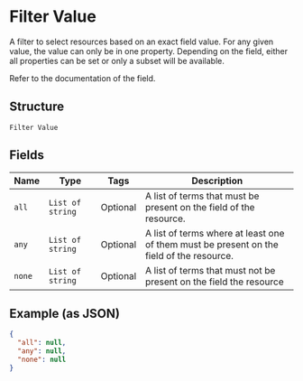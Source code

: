 
# Filter Value

A filter to select resources based on an exact field value. For any given
value, the value can only be in one property. Depending on the field, either
all properties can be set or only a subset will be available.

Refer to the documentation of the field.

## Structure

`Filter Value`

## Fields

| Name | Type | Tags | Description |
|  --- | --- | --- | --- |
| `all` | `List of string` | Optional | A list of terms that must be present on the field of the resource. |
| `any` | `List of string` | Optional | A list of terms where at least one of them must be present on the<br>field of the resource. |
| `none` | `List of string` | Optional | A list of terms that must not be present on the field the resource |

## Example (as JSON)

```json
{
  "all": null,
  "any": null,
  "none": null
}
```

